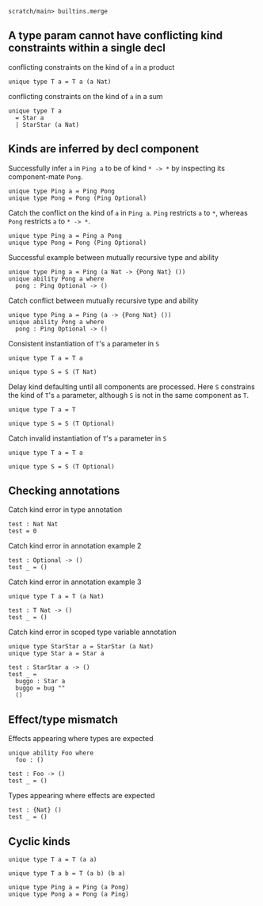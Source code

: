 ``` ucm :hide
scratch/main> builtins.merge
```

## A type param cannot have conflicting kind constraints within a single decl

conflicting constraints on the kind of `a` in a product
``` unison :error
unique type T a = T a (a Nat)
```

conflicting constraints on the kind of `a` in a sum
``` unison :error
unique type T a
  = Star a
  | StarStar (a Nat)
```

## Kinds are inferred by decl component

Successfully infer `a` in `Ping a` to be of kind `* -> *` by
inspecting its component-mate `Pong`.
``` unison
unique type Ping a = Ping Pong
unique type Pong = Pong (Ping Optional)
```

Catch the conflict on the kind of `a` in `Ping a`. `Ping` restricts
`a` to `*`, whereas `Pong` restricts `a` to `* -> *`.
``` unison :error
unique type Ping a = Ping a Pong
unique type Pong = Pong (Ping Optional)
```

Successful example between mutually recursive type and ability
``` unison
unique type Ping a = Ping (a Nat -> {Pong Nat} ())
unique ability Pong a where
  pong : Ping Optional -> ()
```

Catch conflict between mutually recursive type and ability
``` unison :error
unique type Ping a = Ping (a -> {Pong Nat} ())
unique ability Pong a where
  pong : Ping Optional -> ()
```

Consistent instantiation of `T`'s `a` parameter in `S`
``` unison
unique type T a = T a

unique type S = S (T Nat)
```

Delay kind defaulting until all components are processed. Here `S`
constrains the kind of `T`'s `a` parameter, although `S` is not in
the same component as `T`.
``` unison
unique type T a = T

unique type S = S (T Optional)
```

Catch invalid instantiation of `T`'s `a` parameter in `S`
``` unison :error
unique type T a = T a

unique type S = S (T Optional)
```

## Checking annotations

Catch kind error in type annotation
``` unison :error
test : Nat Nat
test = 0
```

Catch kind error in annotation example 2
``` unison :error
test : Optional -> ()
test _ = ()
```

Catch kind error in annotation example 3
``` unison :error
unique type T a = T (a Nat)

test : T Nat -> ()
test _ = ()
```

Catch kind error in scoped type variable annotation
``` unison :error
unique type StarStar a = StarStar (a Nat)
unique type Star a = Star a

test : StarStar a -> ()
test _ =
  buggo : Star a
  buggo = bug ""
  ()
```

## Effect/type mismatch

Effects appearing where types are expected
``` unison :error
unique ability Foo where
  foo : ()

test : Foo -> ()
test _ = ()
```

Types appearing where effects are expected
``` unison :error
test : {Nat} ()
test _ = ()
```

## Cyclic kinds

``` unison :error
unique type T a = T (a a)
```

``` unison :error
unique type T a b = T (a b) (b a)
```

``` unison :error
unique type Ping a = Ping (a Pong)
unique type Pong a = Pong (a Ping)
```
